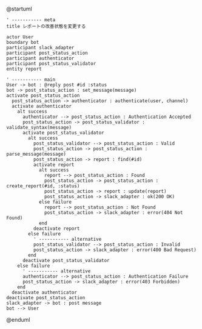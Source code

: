 @startuml

    ' ----------- meta
    title レポートの改善状態を変更する

    actor User
    boundary bot
    participant slack_adapter
    participant post_status_action
    participant authenticator
    participant post_status_validator
    entity report

    ' ----------- main
    User -> bot : @reply post #id :status
    bot -> post_status_action : set_message(message)
    activate post_status_action
      post_status_action -> authenticator : authenticate(user, channel)
      activate authenticator
        alt success
          authenticator --> post_status_action : Authentication Accepted
          post_status_action -> post_status_validator : validate_syntax(message)
          activate post_status_validator
            alt success
              post_status_validator --> post_status_action : Valid
              post_status_action -> post_status_action : parse_message(message)
              post_status_action -> report : find(#id)
              activate report
                alt success
                  report --> post_status_action : Found
                  post_status_action -> post_status_action : create_report(#id, :status)
                  post_status_action -> report : update(report)
                  post_status_action -> slack_adapter : ok(200 OK)
                else failure
                  report --> post_status_action : Not Found
                  post_status_action -> slack_adapter : error(404 Not Found)
                end
              deactivate report
            else failure
              ' ----------- alternative
              post_status_validator --> post_status_action : Invalid
              post_status_action -> slack_adapter : error(400 Bad Request)
            end
          deactivate post_status_validator
        else failure
          ' ----------- alternative
          authenticator --> post_status_action : Authentication Failure
          post_status_action -> slack_adapter : error(403 Forbidden)
        end
      deactivate authenticator
    deactivate post_status_action
    slack_adapter -> bot : post message
    bot --> User

@enduml
